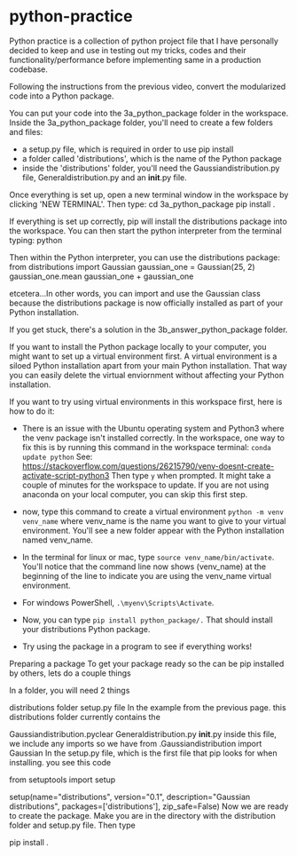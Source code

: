 # python-practice
Python practice is a collection of python project file that I have personally decided to keep and use in testing out my tricks, codes and their functionality/performance
before implementing same in a production codebase.

Following the instructions from the previous video, convert the modularized code into a Python package.

You can put your code into the 3a_python_package folder in the workspace. Inside the 3a_python_package folder, you'll need to create a few folders and files:

* a setup.py file, which is required in order to use pip install
* a folder called 'distributions', which is the name of the Python package
* inside the 'distributions' folder, you'll need the Gaussiandistribution.py file, Generaldistribution.py and an __init__.py file.

Once everything is set up, open a new terminal window in the workspace by clicking 'NEW TERMINAL'. Then type:
cd 3a_python_package
pip install .

If everything is set up correctly, pip will install the distributions package into the workspace. You can then start the python interpreter from the terminal typing:
python

Then within the Python interpreter, you can use the distributions package:
from distributions import Gaussian
gaussian_one = Gaussian(25, 2)
gaussian_one.mean
gaussian_one + gaussian_one

etcetera...In other words, you can import and use the Gaussian class because the distributions package is now officially installed as part of your Python installation.

If you get stuck, there's a solution in the 3b_answer_python_package folder.

If you want to install the Python package locally to your computer, you might want to set up a virtual environment first. A virtual environment is a siloed Python installation apart from your main Python installation. That way you can easily delete the virtual enviornment without affecting your Python installation.

If you want to try using virtual environments in this workspace first, here is how to do it:
* There is an issue with the Ubuntu operating system and Python3 where the venv package isn't installed correctly. In the workspace, one way to fix this is by running this command in the workspace terminal: `conda update python` See: <https://stackoverflow.com/questions/26215790/venv-doesnt-create-activate-script-python3> Then type `y` when prompted. It might take a couple of minutes for the workspace to update. If you are not using anaconda on your local computer, you can skip this first step.

* now, type this command to create a virtual environment `python -m venv venv_name` where venv_name is the name you want to give to your virtual environment. You'll see a new folder appear with the Python installation named venv_name.

* In the terminal for linux or mac, type `source venv_name/bin/activate`. You'll notice that the command line now shows (venv_name) at the beginning of the line to indicate you are using the venv_name virtual environment.

* For windows PowerShell, `.\myenv\Scripts\Activate`.
* Now, you can type `pip install python_package/.` That should install your distributions Python package.
* Try using the package in a program to see if everything works!


Preparing a package
To get your package ready so the can be pip installed by others, lets do a couple things

In a folder, you will need 2 things

distributions folder
setup.py file
In the example from the previous page. this distributions folder currently contains the

Gaussiandistribution.pyclear
Generaldistribution.py
__init__.py
inside this file, we include any imports so we have from .Gaussiandistribution import Gaussian
In the setup.py file, which is the first file that pip looks for when installing. you see this code

from setuptools import setup

setup(name="distributions",
 version="0.1",
 description="Gaussian distributions",
 packages=['distributions'],
 zip_safe=False)
Now we are ready to create the package. Make you are in the directory with the distribution folder and setup.py file. Then type

pip install .
